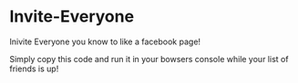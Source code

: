 # Invite-Everyone
Inivite Everyone you know to like a facebook page!

Simply copy this code and run it in your bowsers console while your list of friends is up!